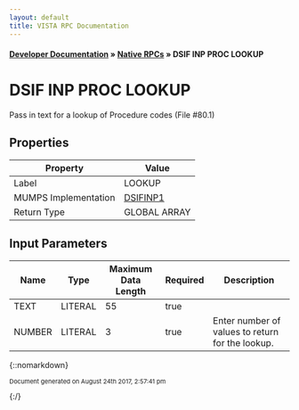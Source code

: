 ```yaml
---
layout: default
title: VISTA RPC Documentation
---
```


#### [Developer Documentation](../index) &#187; [Native RPCs](TableOfContents) &#187; DSIF INP PROC LOOKUP<br/>
# DSIF INP PROC LOOKUP

Pass in text for a lookup of Procedure codes (File #80.1)

## Properties

Property | Value
--- | ---
Label | LOOKUP
MUMPS Implementation | [DSIFINP1](http://code.osehra.org/dox/Routine_DSIFINP1_source.html)
Return Type | GLOBAL ARRAY


## Input Parameters

Name | Type | Maximum Data Length | Required | Description
--- | --- | --- | --- | ---
TEXT | LITERAL | 55 | true | 
NUMBER | LITERAL | 3 | true | Enter number of values to return for the lookup.



{::nomarkdown} <br/><p style="font-size: 11px">Document generated on August 24th 2017, 2:57:41 pm</p>{:/}